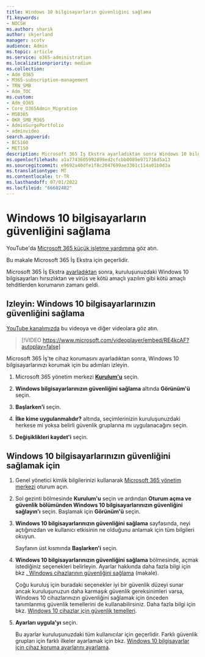 ```yaml
---
title: Windows 10 bilgisayarların güvenliğini sağlama
f1.keywords:
- NOCSH
ms.author: sharik
author: skjerland
manager: scotv
audience: Admin
ms.topic: article
ms.service: o365-administration
ms.localizationpriority: medium
ms.collection:
- Adm_O365
- M365-subscription-management
- TRN_SMB
- Adm_TOC
ms.custom:
- Adm_O365
- Core_O365Admin_Migration
- MSB365
- OKR_SMB_M365
- AdminSurgePortfolio
- adminvideo
search.appverid:
- BCS160
- MET150
description: Microsoft 365 İş Ekstra ayarladıktan sonra Windows 10 bilgisayarların güvenliğini sağlamayı öğrenin.
ms.openlocfilehash: a1a7743605992899ed2cfcbb0089e971716d5a13
ms.sourcegitcommit: e9692a40dfe1f8c2047699ae3301c114a01b0d3a
ms.translationtype: MT
ms.contentlocale: tr-TR
ms.lasthandoff: 07/01/2022
ms.locfileid: "66602402"
---
```

# <a name="secure-windows-10-computers"></a>Windows 10 bilgisayarların güvenliğini sağlama

YouTube'da [Microsoft 365 küçük işletme yardımına](https://go.microsoft.com/fwlink/?linkid=2197659) göz atın.

Bu makale Microsoft 365 İş Ekstra için geçerlidir.

Microsoft 365 İş Ekstra [ayarladıktan](/microsoft-365/business-premium/m365bp-setup) sonra, kuruluşunuzdaki Windows 10 bilgisayarları hırsızlıktan ve virüs ve kötü amaçlı yazılım gibi kötü amaçlı tehditlerden korumanın zamanı geldi.

## <a name="watch-secure-your-windows-10-pcs"></a>Izleyin: Windows 10 bilgisayarlarınızın güvenliğini sağlama

[YouTube kanalımızda](https://go.microsoft.com/fwlink/?linkid=2198200) bu videoya ve diğer videolara göz atın.

> [!VIDEO https://www.microsoft.com/videoplayer/embed/RE4kcAF?autoplay=false]

Microsoft 365 İş'te cihaz korumasını ayarladıktan sonra, Windows 10 bilgisayarlarınızı korumak için bu adımları izleyin.

1. Microsoft 365 yönetim merkezi <a href="https://go.microsoft.com/fwlink/p/?linkid=2171997" target="_blank">**Kurulum'u**</a> seçin.

2. **Windows bilgisayarlarınızın güvenliğini sağlama** altında **Görünüm'ü** seçin.

3. **Başlarken'i** seçin.

4. **İlke kime uygulanmalıdır?** altında, seçimlerinizin kuruluşunuzdaki herkese mi yoksa belirli güvenlik gruplarına mı uygulanacağını seçin.

5. **Değişiklikleri kaydet'i** seçin.

## <a name="to-secure-your-windows-10-computers"></a>Windows 10 bilgisayarlarınızın güvenliğini sağlamak için

1. Genel yönetici kimlik bilgilerinizi kullanarak [Microsoft 365 yönetim merkezi](https://admin.microsoft.com) oturum açın. 

2. Sol gezinti bölmesinde **Kurulum'u** seçin ve ardından **Oturum açma ve güvenlik** **bölümünden Windows 10 bilgisayarlarınızın güvenliğini sağlayın'ı** seçin. Başlamak için **Görünüm'ü** seçin.

3. **Windows 10 bilgisayarlarınızın güvenliğini sağlama** sayfasında, neyi açtığınızdan ve kullanıcı etkisinin ne olduğunu anlamak için tüm bilgileri okuyun.

    Sayfanın üst kısmında **Başlarken'i** seçin.

4. **Windows 10 bilgisayarlarınızın güvenliğini sağlama** bölmesinde, açmak istediğiniz seçenekleri belirleyin. Ayarlar hakkında daha fazla bilgi için bkz [. Windows cihazlarının güvenliğini sağlama](../../business-premium/m365bp-secure-windows-devices.md) (makale). 
    
    Çoğu kuruluş için buradaki seçenekler iyi bir güvenlik düzeyi sunar ancak kuruluşunuzun daha karmaşık güvenlik gereksinimleri varsa, Windows 10 cihazlarınızın güvenliğini sağlamak için önceden tanımlanmış güvenlik temellerini de kullanabilirsiniz. Daha fazla bilgi için bkz. [Windows 10 cihazlar için güvenlik temelleri](/mem/intune/protect/security-baselines).   

5. **Ayarları uygula'yı** seçin.

    Bu ayarlar kuruluşunuzdaki tüm kullanıcılar için geçerlidir. Farklı güvenlik grupları için farklı ilkeler ayarlamak için bkz. [Windows 10 bilgisayarlar için cihaz koruma ayarlarını ayarlama](../../business-premium/m365bp-protection-settings-for-windows-10-devices.md).

